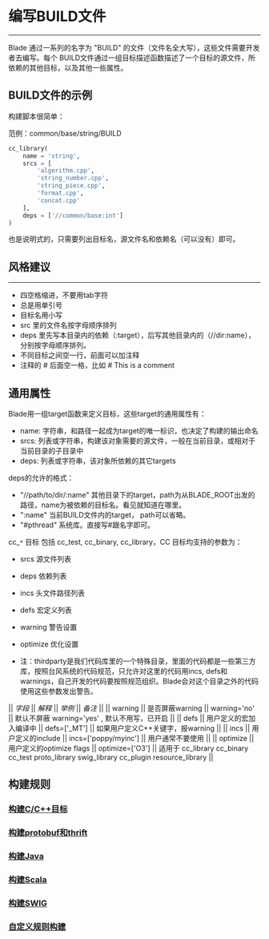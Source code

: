 # 编写BUILD文件
--------

Blade 通过一系列的名字为 "BUILD" 的文件（文件名全大写），这些文件需要开发者去编写。每个 BUILD文件通过一组目标描述函数描述了一个目标的源文件，所依赖的其他目标，以及其他一些属性。

## BUILD文件的示例

构建脚本很简单：

范例：common/base/string/BUILD
```python
cc_library(
    name = 'string',
    srcs = [
        'algorithm.cpp',
        'string_number.cpp',
        'string_piece.cpp',
        'format.cpp',
        'concat.cpp'
    ],
    deps = ['//common/base:int']
)
```
也是说明式的，只需要列出目标名，源文件名和依赖名（可以没有）即可。

## 风格建议
---------
* 四空格缩进，不要用tab字符
* 总是用单引号
* 目标名用小写
* src 里的文件名按字母顺序排列
* deps 里先写本目录内的依赖（:target），后写其他目录内的（//dir:name），分别按字母顺序排列。
* 不同目标之间空一行，前面可以加注释
* 注释的 # 后面空一格，比如 # This is a comment

## 通用属性
Blade用一组target函数来定义目标，这些target的通用属性有：

 * name: 字符串，和路径一起成为target的唯一标识，也决定了构建的输出命名
 * srcs: 列表或字符串，构建该对象需要的源文件，一般在当前目录，或相对于当前目录的子目录中
 * deps: 列表或字符串，该对象所依赖的其它targets

deps的允许的格式：

 * "//path/to/dir/:name" 其他目录下的target，path为从BLADE_ROOT出发的路径，name为被依赖的目标名。看见就知道在哪里。
 * ":name" 当前BUILD文件内的target， path可以省略。
 * "#pthread" 系统库。直接写#跟名字即可。

cc_`*` 目标
包括 cc_test, cc_binary, cc_library，CC 目标均支持的参数为：

 * srcs 源文件列表
 * deps 依赖列表
 * incs 头文件路径列表
 * defs 宏定义列表
 * warning 警告设置
 * optimize 优化设置

* 注：thirdparty是我们代码库里的一个特殊目录，里面的代码都是一些第三方库，按照台风系统的代码规范，只允许对这里的代码用incs, defs和warnings，自己开发的代码要按照规范组织。Blade会对这个目录之外的代码使用这些参数发出警告。

|| *字段* || *解释* || *举例* || *备注* ||
|| warning || 是否屏蔽warning  || warning='no' || 默认不屏蔽 warning='yes' , 默认不用写，已开启 ||
|| defs || 用户定义的宏加入编译中 || defs=['_MT'] || 如果用户定义C++关键字，报warning ||
|| incs || 用户定义的include || incs=['poppy/myinc'] || 用户通常不要使用 ||
|| optimize || 用户定义的optimize flags || optimize=['O3'] || 适用于 cc_library cc_binary cc_test proto_library swig_library  cc_plugin resource_library ||

## 构建规则

### [构建C/C++目标](build_rules/cc.md)
### [构建protobuf和thrift](build_rules/idl.md)
### [构建Java](build_rules/java.md)
### [构建Scala](build_rules/scala.md)
### [构建SWIG](build_rules/swig.md)
### [自定义规则构建](build_rules/gen_rule.md)
